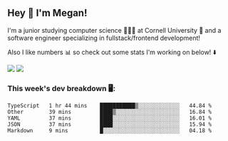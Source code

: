 ## Hey 👋 I'm Megan! 
I'm a junior studying computer science 👩🏻‍💻 at Cornell University 🐻 and a software engineer specializing in fullstack/frontend development!

Also I like numbers 📊 so check out some stats I'm working on below! ⬇️

<img src="https://github-readme-stats.vercel.app/api?username=meganyin13&show_icons=true&hide=stars&count_private=true" />

<img src="https://github-readme-stats.vercel.app/api/top-langs/?username=meganyin13&layout=compact&hide=Jupyter%20Notebook" />

### This week's dev breakdown 🖥:
<!--START_SECTION:waka-->
```text
TypeScript   1 hr 44 mins    ███████████▒░░░░░░░░░░░░░   44.84 % 
Other        39 mins         ████▒░░░░░░░░░░░░░░░░░░░░   16.84 % 
YAML         37 mins         ████░░░░░░░░░░░░░░░░░░░░░   16.01 % 
JSON         37 mins         ████░░░░░░░░░░░░░░░░░░░░░   15.94 % 
Markdown     9 mins          █░░░░░░░░░░░░░░░░░░░░░░░░   04.18 % 
```
<!--END_SECTION:waka-->